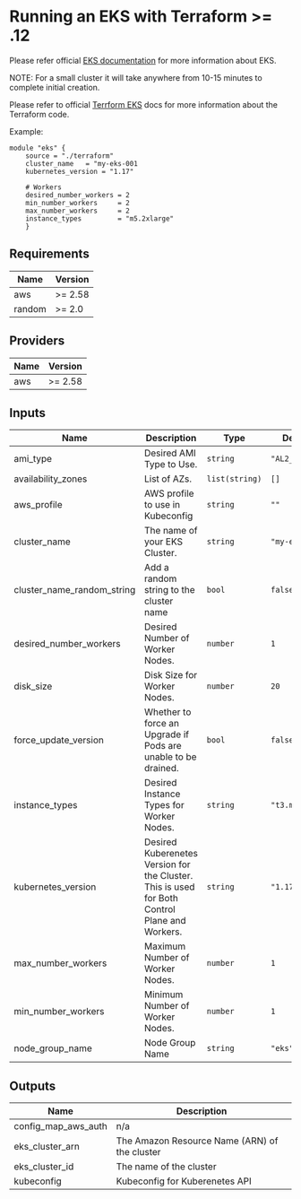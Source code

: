 # Running an EKS with Terraform >= .12  
Please refer official [EKS documentation](https://docs.aws.amazon.com/eks/latest/userguide/what-is-eks.html) for more information about EKS.

NOTE: For a small cluster it will take anywhere from 10-15 minutes to complete initial creation.

Please refer to official [Terrform EKS](https://registry.terraform.io/providers/hashicorp/aws/latest/docs/resources/eks_cluster) docs for more information about the Terraform code.

Example:

```hcl
module "eks" {
    source = "./terraform"
    cluster_name   = "my-eks-001
    kubernetes_version = "1.17"

    # Workers
    desired_number_workers = 2
    min_number_workers     = 2
    max_number_workers     = 2
    instance_types         = "m5.2xlarge"
    }
```

## Requirements

| Name | Version |
|------|---------|
| aws | >= 2.58 |
| random | >= 2.0 |

## Providers

| Name | Version |
|------|---------|
| aws | >= 2.58 |

## Inputs

| Name | Description | Type | Default | Required |
|------|-------------|------|---------|:--------:|
| ami\_type | Desired AMI Type to Use. | `string` | `"AL2_x86_64"` | no |
| availability\_zones | List of AZs. | `list(string)` | `[]` | no |
| aws\_profile | AWS profile to use in Kubeconfig | `string` | `""` | no |
| cluster\_name | The name of your EKS Cluster. | `string` | `"my-eks"` | no |
| cluster\_name\_random\_string | Add a random string to the cluster name | `bool` | `false` | no |
| desired\_number\_workers | Desired Number of Worker Nodes. | `number` | `1` | no |
| disk\_size | Disk Size for Worker Nodes. | `number` | `20` | no |
| force\_update\_version | Whether to force an Upgrade if Pods are unable to be drained. | `bool` | `false` | no |
| instance\_types | Desired Instance Types for Worker Nodes. | `string` | `"t3.medium"` | no |
| kubernetes\_version | Desired Kuberenetes Version for the Cluster. This is used for Both Control Plane and Workers. | `string` | `"1.17"` | no |
| max\_number\_workers | Maximum Number of Worker Nodes. | `number` | `1` | no |
| min\_number\_workers | Minimum Number of Worker Nodes. | `number` | `1` | no |
| node\_group\_name | Node Group Name | `string` | `"eks"` | no |

## Outputs

| Name | Description |
|------|-------------|
| config\_map\_aws\_auth | n/a |
| eks\_cluster\_arn | The Amazon Resource Name (ARN) of the cluster |
| eks\_cluster\_id | The name of the cluster |
| kubeconfig | Kubeconfig for Kuberenetes API |

